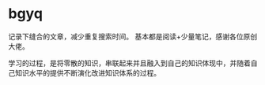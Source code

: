 # bgyq
记录下缝合的文章，减少重复搜索时间。
基本都是阅读+少量笔记，感谢各位原创大佬。



学习的过程，是将零散的知识，串联起来并且融入到自己的知识体现中，并随着自己知识水平的提供不断演化改进知识体系的过程。
